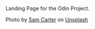 Landing Page for the Odin Project. 

Photo by <a href="https://unsplash.com/@samuelcarter?utm_source=unsplash&utm_medium=referral&utm_content=creditCopyText">Sam Carter</a> on <a href="https://unsplash.com/photos/91vUSu7Bb9c?utm_source=unsplash&utm_medium=referral&utm_content=creditCopyText">Unsplash</a>
  
